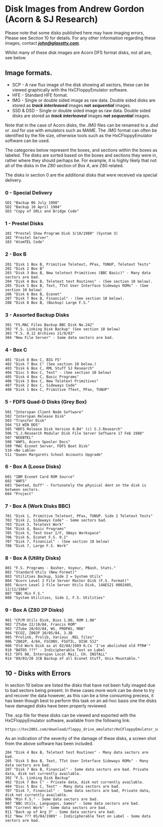 # Disk Images from Andrew Gordon (Acorn & SJ Research)


Please note that some disks published here may have imaging errors, Please see Section 10 for details. For any other information regarding these images, contact _**john@glasstty.com**_.

Whilst many of these disk images are Acorn DFS format disks, not all are, see below.


## Image formats.

* SCP - A raw flux image of the disk showing all sectors, these can be viewed graphically with the HxCFloppyEmulator software.
* HFE - Standard HFE format.
* IMG - Single or double sided image as raw data. Double sided disks are stored as _**track interleaved**_ images **not** _**sequential**_ images.
* SSD & DSD - Single or double sided image as raw data. Double sided disks are stored as _**track interleaved**_ images **not** _**sequential**_ images.

Note that in the case of Acorn disks, the _.IMG_ files can be renamed to a _.dsd_ or _.ssd_ for use with emulators such as MAME. The _.IMG_ format can often be identified by the file size, otherwise tools such as the HxCFloppyEmulator software can be used.

The categories below represent the boxes, and sections within the boxes as labeled. The disks are sorted based on the boxes and sections they were in, rather where they should perhaps be. For example, it is highly likely that not all of the disks in the _Z80_ section of _Box A_, are Z80 related.

The disks in section 0 are the additional disks that were received via special delivery.

### 0 - Special Delivery

    SD1 "Backup 06 July 1988"
    SD2 "Backup 10 April 1984"
    SD3 "Copy of SRLs and Bridge Code"

### 1 - Prestel Disks

    101 "Prestel Show Program Disk 3/10/1980" (System 3)
    102 "Prestel Server"
    103 "AtomTEL Code"

### 2 - Box B

    201 "Disk 1 Box B, Primitive Teletext, PFax, TUNUP, Teletext Tests"
    202 "Disk 2 Box B"
    203 "Disk 3 Box B, New teletext Primitives (BBC Basic)" - Many data sectors are bad.
    204 "Disk 4 Box B, Teletext test Routines" - (See section 10 below).
    205 "Disk 5 Box B, Text, TTxt User Interface Sideways ROMs" - (See section 10 below)
    206 "Disk 6 Box B, Econet"
    207 "Disk 7 Box B, Financial" - (See section 10 below).
    208 "Disk 8 Box B, (Backup) Large F.S."

### 3 - Assorted Backup Disks

    301 "FS.MAC Files Backup BBC Disk No.242"
    302 "F.S. Linking Disk Backup" (See section 10 below)
    303 "F.S. 0.12 Archives 21/9/83"
    304 "New File Server" - Some data sectors are bad.

### 4 - Box C

    401 "Disk 8 Box C, BIG FS"
    402 "Disk 7 Box C" (See section 10 below.)
    403 "Disk 6 Box C, RML Stuff SJ Research"
    404 "Disc 5 Box C, Text" - (See section 10 below)
    405 "Disk 4 Box C, Basic Programs"
    406 "Disk 3 Box C, New Teletext Primitives"
    407 "Disk 2 Box C, Sideways Code"
    408 "Disk 1 Box C, Primitive TText, PFax, TUNUP"

### 5 - FDFS Quad-D Disks (Grey Box)

    501 "Interspan Client Node Software"
    502 "Interspan Release Disk"
    503 "Transfer Disk"
    504 "S3 WIN DOS"
    505 "HDFS Release Disk Version 0.B4" (c) S.J.Research"
    506 "S.J.Research Modular Disk File Server Software 17 Feb 1988"
    507 "BEEBTEL"
    508 "ANFS, Acorn Spooler Docs"
    509 "MAC Econet Server, FDFS Boot Disk"
    510 <No Lable>
    511 "Queen Margarets School Accounts Upgrade"
    
### 6 - Box A (Loose Disks)

    601 "IBM Econet Card ROM Source"
    602 "ANFS"
    603 "Dented, Duff" - Fortunately the physical dent on the disk is between sectors.
    604 "Project"

### 7 - Box A (Work Disks BBC)

    701 "Disk 1, Primitive Teletext, PFax, TUNUP. Side 2 Teletext Tests"
    702 "Disk 2, Sideways Code" - Some sectors bad.
    703 "Disk 3, Teletext Work"
    704 "Disk 4, Basic Programs"
    705 "Disk 5, Text User I/F, SWays Workspace"
    706 "Disk 6, Econet F.S. 0.1" 
    707 "Disk 7, Financial" - (See section 10 below)
    708 "Disk 7, Large F.S. Work"
    
### 8 - Box A (Utility Disks)

    801 "F.S. Programs - Basher, Voyeur, PBash, Stats."
    802 "Standard Utils (New Format)"
    803 "Utilities Backup, Side 2 = System Utils"
    804 "Acorn Level 2 File Server Master Disk (F.S. Format)"
    805 "Acorn Level 2 File Server Utils Disk, 14AES21 0002405, 12/11/1984"
    807 "BBC Min F.S."
    808 "System Utilities, Side 2, F.S. Utilities"
    
### 9 - Box A (Z80 2P Disks)
    
    901 "CP/M Utils Disk, Bios 1.00, ROM 1.00"
    902 "ZTube 22/10/84, Francis ROM"
    903 "ZTube 28/03/84, WS, PROPAS, M80"
    904 "ECOZ, Z802P 10/05/84, 3.3B
    905 "Prolink, Prolib, Various .REL files"
    906 "Z802P, 4/84, FSCONV, FSUTIL, DISK 512"
    908 "Old Work Disk as at 02/04/1989 0.Cx 'I've abolished old PTR#'"
    910 "BATOS ???" - Indicipherable Text on Label
    913 "DFS 80, Interspan Local Mail, CH. INSTALL"
    914 "89/03/20 JCB Backup of all Econet Stuff, Unix Mountable."
    



## 10 - Disks with Errors

In section 10 below are listed the disks that have not been fully imaged due to bad sectors being present. In these cases more work can be done to try and recover the data however, as this can be a time consuming precess, it has been though best to perform this task on an ad-hoc basis one the disks have damaged disks have been properly reviewed.

The .scp file for these disks can be viewed and exported with the HxCFloppyEmulator software, available from the following link.

    https://hxc2001.com/download/floppy_drive_emulator/HxCFloppyEmulator_soft.zip

As an indication of the severity of the damage of these disks, a screen shot from the above software has been included.


    204 "Disk 4 Box B, Teletext test Routines" - Many data sectors are bad.
    205 "Disk 5 Box B, Text, TTxt User Interface Sideways ROMs" - Many data sectors are bad.
    207 "Disk 7 Box B, Financial" - Some data sectors are bad. Private data, disk not currently available.
    302 "F.S. Linking Disk Backup"
    402 "Disk 7 Box C" - Private data, disk not currently available.
    404 "Disc 5 Box C, Text" - Many data sectors are bad.
    707 "Disk 7, Financial" -  Some data sectors are bad, Private data, disk not currently available.
    806 "Min F.S." - Some data sectors are bad.
    907 "BBC Utils, Languages, Games" - Some data sectors are bad.
    909 "Current Work" - Some data sectors are bad.
    911 "Back up of Arg 3" - Some data sectors are bad.
    912 "New ??? 05/04/1989" - Indicipherable Text on Label - Some data sectors are bad.





